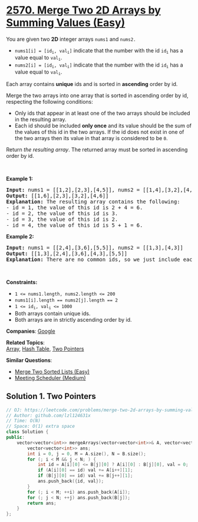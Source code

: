 # [2570. Merge Two 2D Arrays by Summing Values (Easy)](https://leetcode.com/problems/merge-two-2d-arrays-by-summing-values)

<p>You are given two <strong>2D</strong> integer arrays <code>nums1</code> and <code>nums2.</code></p>
<ul>
	<li><code>nums1[i] = [id<sub>i</sub>, val<sub>i</sub>]</code>&nbsp;indicate that the number with the id <code>id<sub>i</sub></code> has a value equal to <code>val<sub>i</sub></code>.</li>
	<li><code>nums2[i] = [id<sub>i</sub>, val<sub>i</sub>]</code>&nbsp;indicate that the number with the id <code>id<sub>i</sub></code> has a value equal to <code>val<sub>i</sub></code>.</li>
</ul>
<p>Each array contains <strong>unique</strong> ids and is sorted in <strong>ascending</strong> order by id.</p>
<p>Merge the two arrays into one array that is sorted in ascending order by id, respecting the following conditions:</p>
<ul>
	<li>Only ids that appear in at least one of the two arrays should be included in the resulting array.</li>
	<li>Each id should be included <strong>only once</strong> and its value should be the sum of the values of this id in the two arrays. If the id does not exist in one of the two arrays then its value in that array is considered to be <code>0</code>.</li>
</ul>
<p>Return <em>the resulting array</em>. The returned array must be sorted in ascending order by id.</p>
<p>&nbsp;</p>
<p><strong class="example">Example 1:</strong></p>
<pre><strong>Input:</strong> nums1 = [[1,2],[2,3],[4,5]], nums2 = [[1,4],[3,2],[4,1]]
<strong>Output:</strong> [[1,6],[2,3],[3,2],[4,6]]
<strong>Explanation:</strong> The resulting array contains the following:
- id = 1, the value of this id is 2 + 4 = 6.
- id = 2, the value of this id is 3.
- id = 3, the value of this id is 2.
- id = 4, the value of this id is 5 + 1 = 6.
</pre>
<p><strong class="example">Example 2:</strong></p>
<pre><strong>Input:</strong> nums1 = [[2,4],[3,6],[5,5]], nums2 = [[1,3],[4,3]]
<strong>Output:</strong> [[1,3],[2,4],[3,6],[4,3],[5,5]]
<strong>Explanation:</strong> There are no common ids, so we just include each id with its value in the resulting list.
</pre>
<p>&nbsp;</p>
<p><strong>Constraints:</strong></p>
<ul>
	<li><code>1 &lt;= nums1.length, nums2.length &lt;= 200</code></li>
	<li><code>nums1[i].length == nums2[j].length == 2</code></li>
	<li><code>1 &lt;= id<sub>i</sub>, val<sub>i</sub> &lt;= 1000</code></li>
	<li>Both arrays contain unique ids.</li>
	<li>Both arrays are in&nbsp;strictly ascending order by id.</li>
</ul>

**Companies**:
[Google](https://leetcode.com/company/google)

**Related Topics**:  
[Array](https://leetcode.com/tag/array/), [Hash Table](https://leetcode.com/tag/hash-table/), [Two Pointers](https://leetcode.com/tag/two-pointers/)

**Similar Questions**:
* [Merge Two Sorted Lists (Easy)](https://leetcode.com/problems/merge-two-sorted-lists/)
* [Meeting Scheduler (Medium)](https://leetcode.com/problems/meeting-scheduler/)

## Solution 1. Two Pointers

```cpp
// OJ: https://leetcode.com/problems/merge-two-2d-arrays-by-summing-values
// Author: github.com/lzl124631x
// Time: O(N)
// Space: O(1) extra space
class Solution {
public:
    vector<vector<int>> mergeArrays(vector<vector<int>>& A, vector<vector<int>>& B) {
        vector<vector<int>> ans;
        int i = 0, j = 0, M = A.size(), N = B.size();
        for (; i < M && j < N; ) {
            int id = A[i][0] <= B[j][0] ? A[i][0] : B[j][0], val = 0;
            if (A[i][0] == id) val += A[i++][1];
            if (B[j][0] == id) val += B[j++][1];
            ans.push_back({id, val});
        }
        for (; i < M; ++i) ans.push_back(A[i]);
        for (; j < N; ++j) ans.push_back(B[j]);
        return ans;
    }
};
```
